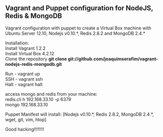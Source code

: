 <h2>Vagrant and Puppet configuration for NodeJS, Redis & MongoDB</h2>

Vagrant configuration with puppet to create a Virtual Box machine with Ubuntu Server 12.10, Nodejs v0.10.\*, Redis 2.8.2 and MongoDB 2.4.\*


Installation:<br>
Install Vagrant 1.2.2<br>
Install Virtual Box 4.2.12<br>
Clone the repository <strong>git clone git://github.com/joaquimserafim/vagrant-nodejs-redis-mongodb.git</strong><br>

Run - vagrant up<br>
SSH - vagrant ssh<br>
Halt - vagrant halt<br>



access mongo and redis from your machine:<br>
redis.cli h 192.168.33.10 -p 6379<br>
mongo 192.168.33.10



Puppet Manifest will install:
[Nodejs v0.10.\*, Redis 2.8.2, MongoDB 2.4.\*, wget, git, vim, htop]



Good hacking!!!!!!!!
